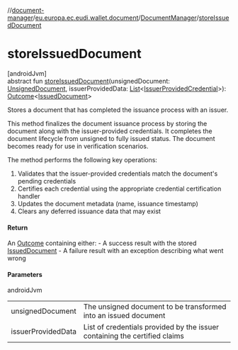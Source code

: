 //[document-manager](../../../index.md)/[eu.europa.ec.eudi.wallet.document](../index.md)/[DocumentManager](index.md)/[storeIssuedDocument](store-issued-document.md)

# storeIssuedDocument

[androidJvm]\
abstract fun [storeIssuedDocument](store-issued-document.md)(unsignedDocument: [UnsignedDocument](../-unsigned-document/index.md), issuerProvidedData: [List](https://kotlinlang.org/api/latest/jvm/stdlib/kotlin-stdlib/kotlin.collections/-list/index.html)&lt;[IssuerProvidedCredential](../../eu.europa.ec.eudi.wallet.document.credential/-issuer-provided-credential/index.md)&gt;): [Outcome](../-outcome/index.md)&lt;[IssuedDocument](../-issued-document/index.md)&gt;

Stores a document that has completed the issuance process with an issuer.

This method finalizes the document issuance process by storing the document along with the issuer-provided credentials. It completes the document lifecycle from unsigned to fully issued status. The document becomes ready for use in verification scenarios.

The method performs the following key operations:

1. 
   Validates that the issuer-provided credentials match the document's pending credentials
2. 
   Certifies each credential using the appropriate credential certification handler
3. 
   Updates the document metadata (name, issuance timestamp)
4. 
   Clears any deferred issuance data that may exist

#### Return

An [Outcome](../-outcome/index.md) containing either:     - A success result with the stored [IssuedDocument](../-issued-document/index.md)     - A failure result with an exception describing what went wrong

#### Parameters

androidJvm

| | |
|---|---|
| unsignedDocument | The unsigned document to be transformed into an issued document |
| issuerProvidedData | List of credentials provided by the issuer containing the certified claims |
